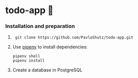 # todo-app 📝

### Installation and preparation

1) ```commandline
    git clone https://github.com/PavloShutz/todo-app.git
    ```
2) Use [pipenv](https://pypi.org/project/pipenv/) to install dependencies:
    ```commandline
    pipenv shell
    pipenv install
    ```
3) Create a database in PostgreSQL